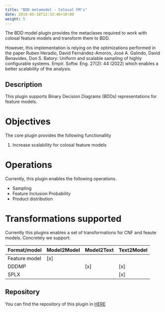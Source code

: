 ```yaml
---
title: "BDD metamodel - Colosal FM's"
date: 2019-05-18T12:33:46+10:00
weight: 5
---
```


The BDD model plugin provides the metaclases required to work with 
colosal feature models and transform them to BDD.

However, this implementation is relying on the optimizations performed in the paper Ruben Heradio, David Fernández-Amorós, José A. Galindo, David Benavides, Don S. Batory: Uniform and scalable sampling of highly configurable systems. Empir. Softw. Eng. 27(2): 44 (2022) which enables a better scalability of the analysis. 

## Description
This plugin supports Binary Decision Diagrams (BDDs) representations for feature models.

# Objectives

The core plugin provides the following functionallity

1. Increase scalability for colosal feature models

# Operations
Currently, this plugin enables the following operations. 

* Sampling
* Feature Inclusion Probability
* Product distribution


# Transformations supported
Currently this plugins enables a set of transformations for CNF and feaute models. Concretely we support:

|    Format/model   |  Model2Model | Model2Text  | Text2Model  |
| -----------       | ------------ | ----------- | ----------- |
| Feature model     | [x]          |             |             |
| DDDMP               |              |     [x]        |  [x]        |
| SPLX | | | [x]|

## Repository

You can find the repository of this plugin in [HERE](https://www.github.com/flamapy/bdd_metamodel)